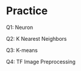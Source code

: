 # Practice  
Q1: Neuron                                      
           
Q2: K Nearest Neighbors     
     
Q3: K-means           
    
Q4: TF Image Preprocessing           
